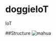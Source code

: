 # doggieIoT
IoT

##Structure
![mahua](https://github.com/terryyrliang/doggieIoT/blob/master/resources/img/doggieIoT-Structure.png)